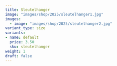 ```yaml
---
title: Sleutelhanger
image: "images/shop/2025/sleutelhanger1.jpg"
images: 
  - image: "images/shop/2025/sleutelhanger2.jpg"
variant_type: size
variants:
- name: default
  price: 3.50
  sku: sleutelhanger
weight: 1
draft: false
---
```



